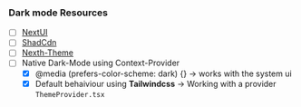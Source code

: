 ### Dark mode Resources
- [ ] [NextUI](https://nextui.org/docs/customization/dark-mode)
- [ ] [ShadCdn](https://ui.shadcn.com/docs/dark-mode/next)
- [ ] [Nexth-Theme](https://github.com/pacocoursey/next-themes)
- [ ] Native Dark-Mode using Context-Provider
  - [x] @media (prefers-color-scheme: dark) {} -> works with the system ui
  - [x] Default behaiviour using **Tailwindcss** -> Working with a provider `ThemeProvider.tsx`